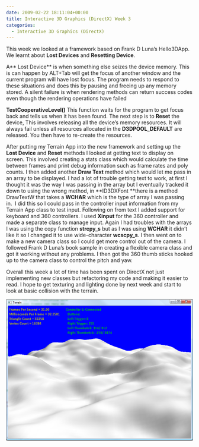 ```yaml
---
date: 2009-02-22 18:11:04+00:00
title: Interactive 3D Graphics (DirectX) Week 3
categories:
  - Interactive 3D Graphics (DirectX)
---
```


This week we looked at a framework based on Frank D Luna’s Hello3DApp. We learnt about **Lost Devices** and **Resetting Device**.

A** Lost Device** is when something else seizes the device memory. This is can happen by ALT+Tab will get the focus of another window and the current program will have lost focus. The program needs to respond to these situations and does this by pausing and freeing up any memory stored. A silent failure is when rendering methods can return success codes even though the rendering operations have failed

**TestCooperativeLevel()**
This function waits for the program to get focus back and tells us when it has been found.
The next step is to **Reset** the device, This involves releasing all the device’s memory resources. It will always fail unless all resources allocated in the **D3DPOOL_DEFAULT** are released. You then have to re-create the resources.

After putting my Terrain App into the new framework and setting up the **Lost Device** and **Reset** methods I looked at getting text to display on screen. This involved creating a stats class which would calculate the time between frames and print debug information such as frame rates and poly counts. I then added another **Draw Text** method which would let me pass in an array to be displayed. I had a lot of trouble getting text to work, at first I thought it was the way I was passing in the array but I eventually tracked it down to using the wrong method, in **ID3DXFont **there is a method DrawTextW that takes a **WCHAR** which is the type of array I was passing in.  I did this so I could pass in the controller input information from my Terrain App class to test input. Following on from text I added support for keyboard and 360 controllers. I used **Xinput** for the 360 controller and made a separate class to manage input. Again I had troubles with the arrays I was using the copy function **strcpy_s** but as I was using **WCHAR** it didn’t like it so I changed it to use wide-character **wcscpy_s**. I then went on to make a new camera class so I could get more control out of the camera. I followed Frank D Luna’s book sample in creating a flexible camera class and got it working without any problems. I then got the 360 thumb sticks hooked up to the camera class to control the pitch and yaw.

Overall this week a lot of time has been spent on DirectX not just implementing new classes but refactoring my code and making it easier to read. I hope to get texturing and lighting done by next week and start to look at basic collision with the terrain.

[![](/assets/images/2011/04/textdebug1.png)](/assets/images/2011/04/textdebug1.png)
